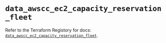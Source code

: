 # `data_awscc_ec2_capacity_reservation_fleet`

Refer to the Terraform Registory for docs: [`data_awscc_ec2_capacity_reservation_fleet`](https://registry.terraform.io/providers/hashicorp/awscc/0.70.0/docs/data-sources/ec2_capacity_reservation_fleet).
